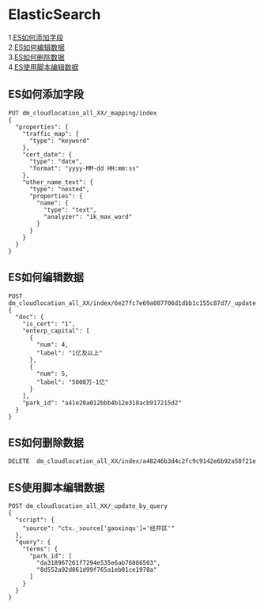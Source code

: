 # ElasticSearch  
 1.[ES如何添加字段](#ES如何添加字段)  
 2.[ES如何编辑数据](#ES如何编辑数据)   
 3.[ES如何删除数据](#ES如何删除数据)   
 4.[ES使用脚本编辑数据](#ES使用脚本编辑数据)
 
 ## ES如何添加字段  
``` 
PUT dm_cloudlocation_all_XX/_mapping/index
{
  "properties": {
    "traffic_map": {
      "type": "keyword"
    },
    "cert_date": {
      "type": "date",
      "format": "yyyy-MM-dd HH:mm:ss"
    },
    "other_name_text": {
      "type": "nested",
      "properties": {
        "name": {
          "type": "text",
          "analyzer": "ik_max_word"
        }
      }
    }
  }
}
```
## ES如何编辑数据  
```
POST dm_cloudlocation_all_XX/index/6e27fc7e69a087706d1dbb1c155c87d7/_update
{
  "doc": {
    "is_cert": "1",
    "enterp_capital": [
      {
        "num": 4,
        "label": "1亿及以上"
      },
      {
        "num": 5,
        "label": "5000万-1亿"
      }
    ],
    "park_id": "a41e20a012bbb4b12e318acb917215d2"
  }
}
```
## ES如何删除数据   
```
DELETE  dm_cloudlocation_all_XX/index/a48246b3d4c2fc9c9142e6b92a58f21e
```   
## ES使用脚本编辑数据
```
POST dm_cloudlocation_all_XX/_update_by_query
{
  "script": {
    "source": "ctx._source['gaoxinqu']='经开区'"
  },
  "query": {
    "terms": {
      "park_id": [
        "da318967261f7294e535e6ab76086503",
        "8d552a92d061d99f765a1eb01ce1978a"
      ]
    }
  }
}
```  
